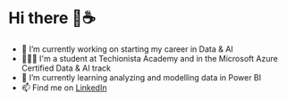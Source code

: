 # Hi there 👋☕
- 🔭 I’m currently working on starting my career in Data & AI
- 👩🏽‍🎓 I'm a student at Techionista Academy and in the Microsoft Azure Certified Data & AI track
- 🌱 I’m currently learning analyzing and modelling data in Power BI
- 📫 Find me on [LinkedIn](https://www.linkedin.com/in/suzydeurinck/)
